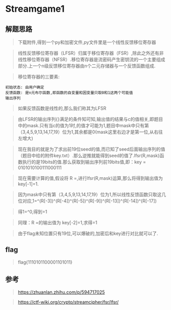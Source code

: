 # Streamgame1

## 解题思路

> 下载附件,得到一个py和加密文件,py文件里是一个线性反馈移位寄存器

> 线性反馈移位寄存器（LFSR）归属于移位寄存器（FSR）,除此之外还有非线性移位寄存器（NFSR）.移位寄存器是流密码产生密钥流的一个主要组成部分.上一个n级反馈移位寄存器由n个二元存储器与一个反馈函数组成.

> 移位寄存器的三要素:

```
初始状态: 由用户确定
反馈函数: 是n元布尔函数,即函数的自变量和因变量只取0和1这两个可能值
输出序列
```

> 如果反馈函数是线性的,那么我们称其为LFSR

> 由LFSR的输出序列{}满足的条件知可知,输出值的结果与c的值相关,即题目中的mask.只有当c的值为1时,的值才可能为1,题目中mask中只有第（3,4,5,9,13,14,17,19）位为1,其余都是0(mask这里右边才是第一位,从右往左增大)

> 现在我目的就是为了求出前19位seed的值,而已知了seed后面输出序列的值（题目中给的附件key.txt）.那么逆推就能得到seed的值了.lfsr(R,mask)函数执行的是19bits的值.那么获取到输出序列前19bits值,即：key = 0101010100111000111

> 现在需要计算的值,假设将 R =,进行lfsr(R,mask)运算,那么将得到输出值为 key[-1]=1.

> 因为mask中只有第（3,4,5,9,13,14,17,19）位为1,所以线性反馈函数只取这几位对应,1=^(R[-3])^(R[-4])^(R[-5])^(R[-9])^(R[-13])^(R[-14])^(R[-17])

> 得1=^0,得到=1

> 同理：R =的输出值为 key[-2]=1,求得=1

> 由于flag未知位置只有19位,可以爆破的,加密后和key进行对比就可以了.

## flag

> flag{1110101100001101011}

## 参考

> https://zhuanlan.zhihu.com/p/594717025

> https://ctf-wiki.org/crypto/streamcipher/fsr/lfsr/